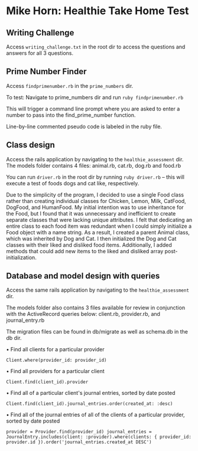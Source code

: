 # Mike Horn: Healthie Take Home Test

## Writing Challenge

Access `writing_challenge.txt` in the root dir to access the questions and answers for all 3 questions.

## Prime Number Finder

Access `findprimenumber.rb` in the `prime_numbers` dir.

To test: Navigate to prime_numbers dir and run `ruby findprimenumber.rb`

This will trigger a command line prompt where you are asked to enter a number to pass into the find_prime_number function.

Line-by-line commented pseudo code is labeled in the ruby file.

## Class design
Access the rails application by navigating to the `healthie_assessment` dir.
The models folder contains 4 files: animal.rb, cat.rb, dog.rb and food.rb

You can run `driver.rb` in the root dir by running `ruby driver.rb` – this will execute a test of foods dogs and cat like, respectively.

Due to the simplicity of the program, I decided to use a single Food class rather than creating individual classes for Chicken, Lemon, Milk, CatFood, DogFood, and HumanFood. My initial intention was to use inheritance for the Food, but I found that it was unnecessary and inefficient to create separate classes that were lacking unique attributes. I felt that dedicating an entire class to each food item was redundant when I could simply initialize a Food object with a name string. As a result, I created a parent Animal class, which was inherited by Dog and Cat. I then initialized the Dog and Cat classes with their liked and disliked food items. Additionally, I added methods that could add new items to the liked and disliked array post-initialization.

## Database and model design with queries

Access the same rails application by navigating to the `healthie_assessment` dir.

The models folder also contains 3 files available for review in conjunction with the ActiveRecord queries below: client.rb, provider.rb, and journal_entry.rb

The migration files can be found in db/migrate as well as schema.db in the db dir.

• Find all clients for a particular provider

`Client.where(provider_id: provider_id)`

• Find all providers for a particular client

`Client.find(client_id).provider`

• Find all of a particular client's journal entries, sorted by date posted

`Client.find(client_id).journal_entries.order(created_at: :desc)`

• Find all of the journal entries of all of the clients of a particular provider, sorted by date posted

`provider = Provider.find(provider_id)
journal_entries = JournalEntry.includes(client: :provider).where(clients: { provider_id: provider.id }).order('journal_entries.created_at DESC')`
